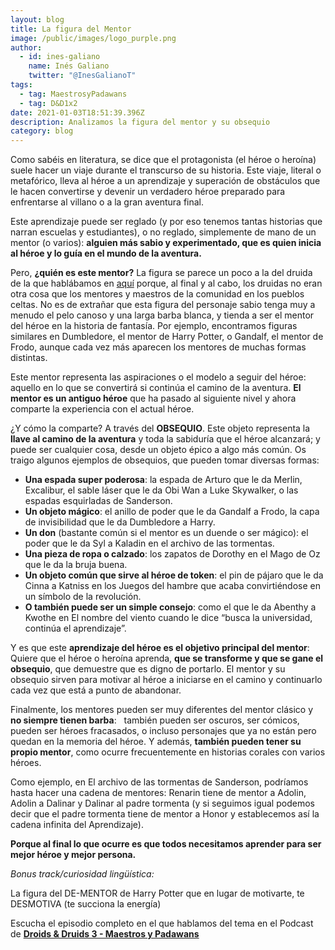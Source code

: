 ```yaml
---
layout: blog
title: La figura del Mentor
image: /public/images/logo_purple.png
author:
  - id: ines-galiano
    name: Inés Galiano
    twitter: "@InesGalianoT"
tags:
  - tag: MaestrosyPadawans
  - tag: D&D1x2
date: 2021-01-03T18:51:39.396Z
description: Analizamos la figura del mentor y su obsequio
category: blog
---
```

Como sabéis en literatura, se dice que el protagonista (el héroe o heroína) suele hacer un viaje durante el transcurso de su historia. Este viaje, literal o metafórico, lleva al héroe a un aprendizaje y superación de obstáculos que le hacen convertirse y devenir un verdadero héroe preparado para enfrentarse al villano o a la gran aventura final. 

Este aprendizaje puede ser reglado (y por eso tenemos tantas historias que narran escuelas y estudiantes), o no reglado, simplemente de mano de un mentor (o varios): **alguien más sabio y experimentado, que es quien inicia al héroe y lo guía en el mundo de la aventura.**

Pero, **¿quién es este mentor?** La figura se parece un poco a la del druida de la que hablábamos en [aquí](https://droidsanddruids.com/blog/2020/12/06/el-origen-de-los-droides-y-druidas.html) porque, al final y al cabo, los druidas no eran otra cosa que los mentores y maestros de la comunidad en los pueblos celtas. No es de extrañar que esta figura del personaje sabio tenga muy a menudo el pelo canoso y una larga barba blanca, y tienda a ser el mentor del héroe en la historia de fantasía. Por ejemplo, encontramos figuras similares en Dumbledore, el mentor de Harry Potter, o Gandalf, el mentor de Frodo, aunque cada vez más aparecen los mentores de muchas formas distintas.

Este mentor representa las aspiraciones o el modelo a seguir del héroe: aquello en lo que se convertirá si continúa el camino de la aventura. **El mentor es un antiguo héroe** que ha pasado al siguiente nivel y ahora comparte la experiencia con el actual héroe.

¿Y cómo la comparte? A través del **OBSEQUIO**. Este objeto representa la **llave al camino de la aventura** y toda la sabiduría que el héroe alcanzará; y puede ser cualquier cosa, desde un objeto épico a algo más común. Os traigo algunos ejemplos de obsequios, que pueden tomar diversas formas:

* **Una espada super poderosa**: la espada de Arturo que le da Merlin, Excalibur, el sable láser que le da Obi Wan a Luke Skywalker, o las espadas esquirladas de Sanderson.
* **Un objeto mágico**: el anillo de poder que le da Gandalf a Frodo, la capa de invisibilidad que le da Dumbledore a Harry.
* **Un don** (bastante común si el mentor es un duende o ser mágico): el poder que le da Syl a Kaladin en el archivo de las tormentas.
* **Una pieza de ropa o calzado**: los zapatos de Dorothy en el Mago de Oz que le da la bruja buena.
* **Un objeto común que sirve al héroe de token**: el pin de pájaro que le da Cinna a Katniss en los Juegos del hambre que acaba convirtiéndose en un símbolo de la revolución. 
* **O también puede ser un simple consejo**: como el que le da Abenthy a Kwothe en El nombre del viento cuando le dice “busca la universidad, continúa el aprendizaje”.

Y es que este **aprendizaje del héroe es el objetivo principal del mentor**: Quiere que el héroe o heroína aprenda, **que se transforme y que se gane el obsequio**, que demuestre que es digno de portarlo. El mentor y su obsequio sirven para motivar al héroe a iniciarse en el camino y continuarlo cada vez que está a punto de abandonar. 

Finalmente, los mentores pueden ser muy diferentes del mentor clásico y **no siempre tienen barba**:   también pueden ser oscuros, ser cómicos, pueden ser héroes fracasados, o incluso personajes que ya no están pero quedan en la memoria del héroe. Y además, **también pueden tener su propio mentor**, como ocurre frecuentemente en historias corales con varios héroes.

Como ejemplo, en El archivo de las tormentas de Sanderson, podríamos hasta hacer una cadena de mentores: Renarin tiene de mentor a Adolin, Adolin a Dalinar y Dalinar al padre tormenta (y si seguimos igual podemos decir que el padre tormenta tiene de mentor a Honor y establecemos así la cadena infinita del Aprendizaje).

**Porque al final lo que ocurre es que todos necesitamos aprender para ser mejor héroe y mejor persona.**

*Bonus track/curiosidad lingüística:*

La figura del DE-MENTOR de Harry Potter que en lugar de motivarte, te DESMOTIVA (te succiona la energía)

Escucha el episodio completo en el que hablamos del tema en el Podcast de **[Droids & Druids 3 - Maestros y Padawans](https://droidsanddruids.com/podcast/2020/08/02/episodio-3.html)**